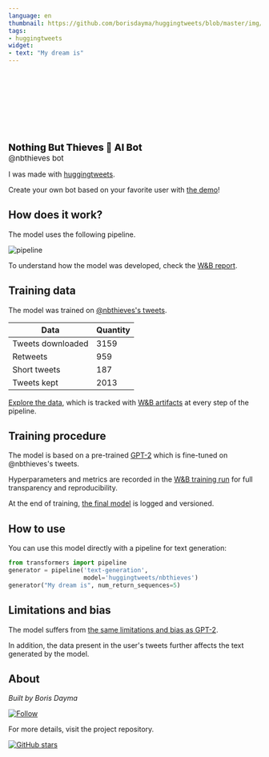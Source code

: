 ```yaml
---
language: en
thumbnail: https://github.com/borisdayma/huggingtweets/blob/master/img/logo.png?raw=true
tags:
- huggingtweets
widget:
- text: "My dream is"
---
```


<div>
<div style="width: 132px; height:132px; border-radius: 50%; background-size: cover; background-image: url('https://pbs.twimg.com/profile_images/1296003688562130944/K_R9DCAP_400x400.jpg')">
</div>
<div style="margin-top: 8px; font-size: 19px; font-weight: 800">Nothing But Thieves 🤖 AI Bot </div>
<div style="font-size: 15px">@nbthieves bot</div>
</div>

I was made with [huggingtweets](https://github.com/borisdayma/huggingtweets).

Create your own bot based on your favorite user with [the demo](https://colab.research.google.com/github/borisdayma/huggingtweets/blob/master/huggingtweets-demo.ipynb)!

## How does it work?

The model uses the following pipeline.

![pipeline](https://github.com/borisdayma/huggingtweets/blob/master/img/pipeline.png?raw=true)

To understand how the model was developed, check the [W&B report](https://wandb.ai/wandb/huggingtweets/reports/HuggingTweets-Train-a-Model-to-Generate-Tweets--VmlldzoxMTY5MjI).

## Training data

The model was trained on [@nbthieves's tweets](https://twitter.com/nbthieves).

| Data | Quantity |
| --- | --- |
| Tweets downloaded | 3159 |
| Retweets | 959 |
| Short tweets | 187 |
| Tweets kept | 2013 |

[Explore the data](https://wandb.ai/wandb/huggingtweets/runs/lpdh8nfr/artifacts), which is tracked with [W&B artifacts](https://docs.wandb.com/artifacts) at every step of the pipeline.

## Training procedure

The model is based on a pre-trained [GPT-2](https://huggingface.co/gpt2) which is fine-tuned on @nbthieves's tweets.

Hyperparameters and metrics are recorded in the [W&B training run](https://wandb.ai/wandb/huggingtweets/runs/ml5d0ypp) for full transparency and reproducibility.

At the end of training, [the final model](https://wandb.ai/wandb/huggingtweets/runs/ml5d0ypp/artifacts) is logged and versioned.

## How to use

You can use this model directly with a pipeline for text generation:

```python
from transformers import pipeline
generator = pipeline('text-generation',
                     model='huggingtweets/nbthieves')
generator("My dream is", num_return_sequences=5)
```

## Limitations and bias

The model suffers from [the same limitations and bias as GPT-2](https://huggingface.co/gpt2#limitations-and-bias).

In addition, the data present in the user's tweets further affects the text generated by the model.

## About

*Built by Boris Dayma*

[![Follow](https://img.shields.io/twitter/follow/borisdayma?style=social)](https://twitter.com/intent/follow?screen_name=borisdayma)

For more details, visit the project repository.

[![GitHub stars](https://img.shields.io/github/stars/borisdayma/huggingtweets?style=social)](https://github.com/borisdayma/huggingtweets)
